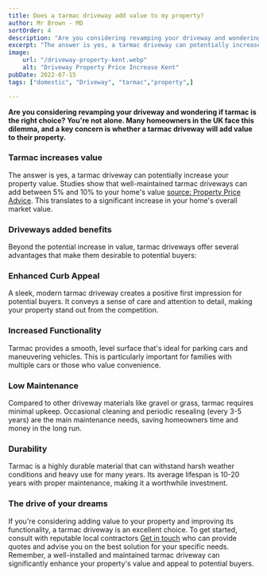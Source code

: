 ```yaml
---
title: Does a tarmac driveway add value to my property?
author: Mr Brown - MD
sortOrder: 4
description: "Are you considering revamping your driveway and wondering if tarmac is the right choice? You're not alone. "
excerpt: "The answer is yes, a tarmac driveway can potentially increase your property value."
image:
    url: "/driveway-property-kent.webp"
    alt: "Driveway Property Price Increase Kent"
pubDate: 2022-07-15
tags: ["domestic", "Driveway", "tarmac","property",]

---
```

**Are you considering revamping your driveway and wondering if tarmac is the right choice? You're not alone. Many homeowners in the UK face this dilemma, and a key concern is whether a tarmac driveway will add value to their property.**

### Tarmac increases value

The answer is yes, a tarmac driveway can potentially increase your property value. Studies show that well-maintained tarmac driveways can add between 5% and 10% to your home's value [source: Property Price Advice](https://www.propertypriceadvice.co.uk/home-improvements/much-value-driveway-add-home). This translates to a significant increase in your home's overall market value.

### Driveways added benefits
Beyond the potential increase in value, tarmac driveways offer several advantages that make them desirable to potential buyers:

### Enhanced Curb Appeal 
A sleek, modern tarmac driveway creates a positive first impression for potential buyers. It conveys a sense of care and attention to detail, making your property stand out from the competition.

### Increased Functionality
Tarmac provides a smooth, level surface that's ideal for parking cars and maneuvering vehicles. This is particularly important for families with multiple cars or those who value convenience.

### Low Maintenance
Compared to other driveway materials like gravel or grass, tarmac requires minimal upkeep. Occasional cleaning and periodic resealing (every 3-5 years) are the main maintenance needs, saving homeowners time and money in the long run.

### Durability
Tarmac is a highly durable material that can withstand harsh weather conditions and heavy use for many years. Its average lifespan is 10-20 years with proper maintenance, making it a worthwhile investment.

### The drive of your dreams
If you're considering adding value to your property and improving its functionality, a tarmac driveway is an excellent choice. To get started, consult with reputable local contractors [Get in touch](/contact) who can provide quotes and advise you on the best solution for your specific needs. Remember, a well-installed and maintained tarmac driveway can significantly enhance your property's value and appeal to potential buyers.